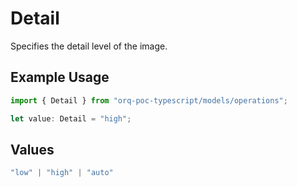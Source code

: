 # Detail

Specifies the detail level of the image.

## Example Usage

```typescript
import { Detail } from "orq-poc-typescript/models/operations";

let value: Detail = "high";
```

## Values

```typescript
"low" | "high" | "auto"
```